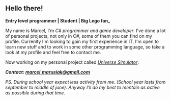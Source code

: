 ## Hello there!

**Entry level programmer | Student | Big Lego fan_**

My name is Marcel, I'm _C# programmer and game developer_. I've done a lot of personal projects, not only in C#, some of them you can find on my profile. Currenlty I'm looking to gain my first experience in IT, I'm open to learn new stuff and to work in some other programming language, so take a look at my profile and feel free to contact me.

Now working on my personal project called [*Universe Simulator*](https://github.com/mmarusiak/Universe-Simulator).

***Contact: marcel.marusiak@gmail.com***

*PS. During school year expect less activity from me. (School year lasts from september to middle of june). Anyway I'll do my best to mentain as active as possible during that time.*
